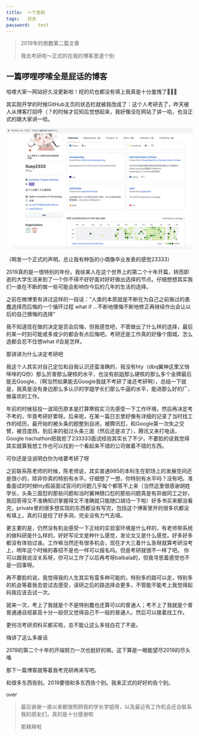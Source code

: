 ```yaml
---
title:	一个告别
tags:	日志
password:   test
---
```


> 2019年的倒数第二篇文章
>
> 我去考研啦～正式的在我的博客里道个别

## 一篇啰哩啰嗦全是屁话的博客

哈喽大家～网站好久没更新啦！挖的坑也都没有填上我真是十分羞愧了🤦🏿‍♀️

其实刚开学的时候GitHub主页的状态栏就被我改成了：这个人考研去了，昨天被人从博客打招呼（？的时候才后知后觉想起来，我好像没在网站了讲一哈，也没正式的跟大家讲一哈。

![github](/img/github.png)

（啊发一个正式的声明，总让我有种饭的小偶像卒业发表的感觉23333）

2019真的是一很特别的年份，我徐某人在这个世界上的第二个十年开篇，转而即逝的大学生活来到了一个你不得不好好面对好好做出选择的节点。仔细想想其实我们一直在不断的做一些可能会影响你今后的几年的生活的选择。

之前在微博里有讲过这样的一段话：”人类的本质就是不断在为自己之前做过的愚蠢选择而后悔的一个循环过程  what if ...不断地懊悔不断地修正再继续作出会让以后的自己懊悔的选择“

我不知道现在做的决定是否会后悔，但我感觉吧，不管做出了什么样的选择，最后的某一时刻可能或多或少的都会有点后悔吧。考研还是工作真的好像个围城，怎么选都会忍不住想what if会是怎样。

那讲讲为什么决定考研吧

我这个人其实对自己定位和自我认识还蛮准确的，我没有hty（dbq翼神这里又悄咪咪的Q你）那么厉害那么硬核的水平，也没有航姐那么硬核的那么多个金牌最后能去Google，（啊当然如果能去Google我就不考研了谁还考研啊），总结一下就是，我真是没有身边那么多认识的学姐学长们那么牛逼的水平，能进那么好的厂，做喜欢的工作。

年前的时候狂投一波简历原本是打算寒假实习先感受一下工作环境，然后再决定考不考的，毕竟考研好累呀。后来呢，在某一篇日志里好像有详细的记录了当时找工作的经历，最开始的被头条的题整到自闭，被腾讯怼，和Google第一次失之交臂，被百度鸽，到后来的挺过头条三面（然后还是凉了），腾讯又来打电话，Google hachathon把我拒了233333面试经验其实长了不少，不要脸的说我觉得其实就算我想工作也可以找到一个看起来不错的公司做着不错的东西。

可你还是没说明白你为啥要考研了呀

之前联系陈老师的时候，陈老师说，其实普通985的本科生在职场上的发展空间还是很小的，除非你真的特别有水平。仔细想了一想，你特别有水平吗？没有吧。准备面试的时候hty假装面试官问的问题几乎每个都答不上来（当然这里很感谢胡姓学长，头条三面怼的那些问题和当时翼神随口怼的那些问题真是有异曲同工之妙，我回答得又不准确知识掌握得又不准确就只能随口胡诌一下啦）好多书买来都没看完，private里的很多想实现的东西都没有写完，包括这个博客里开的很多坑都没有填上，真的只是挖了好多洞，完全没有力气去填。

更主要的是，仍然没有机会感受一下正经的实验室环境是什么样的，有老师带系统的做科研是什么样的，好好写论文是种什么感觉，发论文又是什么感觉。好多好多都没有体验过诶。工作嘛当然还有很多机会，现在才大三着什么急呀就算考研没考上，明年这个时候的春招不是也一样可以报名吗。但是考研就很不一样了吧。
你可以跟我说没关系呀，你可以工作了以后再考呀balbala的，但我寻思着感觉也不是一回事呀。

再不要脸的说，我觉得我的人生其实有蛮多种可能的，特别多的路可以走，特别多的机会等着我去尝试去感受，读研之后的路选择会更多，不管能不能考上我觉得起码我应该去试一次。


就来一次，考上了我就是个不是特别蠢也还算可以的普通人；考不上了我就是个普普通通自视甚高十分一般但又觉得自己不一般的普通人。然后可以接着找工作。

更何况考研资料买都买啦，总不能让这么多钱白花了不是。

嗨讲了这么多废话

2019的第二个十年的开端努力一次也挺好的嘛。这下算是一眼能望尽2019的尽头咯

那下一篇博客就等着我考完研再来写吧。

和很多东西告别。2019要很和多东西告个别。我来正式的好好的告个别。

over


> 最后谢谢一直以来都很照顾我的学长学姐呀，以及最近有工作机会还会联系我的朋友们，真的是十分感谢啦
>
> 那拜拜啦



